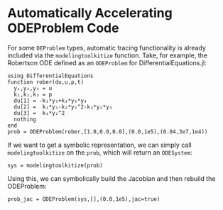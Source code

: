 # Automatically Accelerating ODEProblem Code

For some `DEProblem` types, automatic tracing functionality is already included
via the `modelingtoolkitize` function. Take, for example, the Robertson ODE
defined as an `ODEProblem` for DifferentialEquations.jl:

```@example mtkize
using DifferentialEquations
function rober(du,u,p,t)
  y₁,y₂,y₃ = u
  k₁,k₂,k₃ = p
  du[1] = -k₁*y₁+k₃*y₂*y₃
  du[2] =  k₁*y₁-k₂*y₂^2-k₃*y₂*y₃
  du[3] =  k₂*y₂^2
  nothing
end
prob = ODEProblem(rober,[1.0,0.0,0.0],(0.0,1e5),(0.04,3e7,1e4))
```

If we want to get a symbolic representation, we can simply call `modelingtoolkitize`
on the `prob`, which will return an `ODESystem`:

```@example mtkize
sys = modelingtoolkitize(prob)
```

Using this, we can symbolically build the Jacobian and then rebuild the ODEProblem:

```@example mtkize
prob_jac = ODEProblem(sys,[],(0.0,1e5),jac=true)
```
